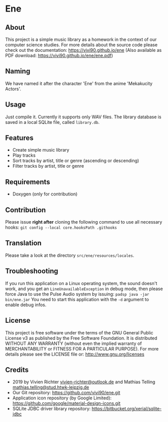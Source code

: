 Ene
===

About
-----
This project is a simple music library as a homework in the context of our computer science studies.
For more details about the source code please check out the documentation: https://vivi90.github.io/ene
(Also available as PDF download: https://vivi90.github.io/ene/ene.pdf)

Naming
------
We have named it after the character 'Ene' from the anime 'Mekakucity Actors'.

Usage
-----
Just compile it.
Currently it supports only WAV files.
The library database is saved in a local SQLite file, called `library.db`.

Features
--------
* Create simple music library
* Play tracks
* Sort tracks by artist, title or genre (ascending or descending)
* Filter tracks by artist, title or genre

Requirements
------------
* Doxygen (only for contribution)

Contribution
------------
Please issue **right after** cloning the following command to use all necessary hooks:
`git config --local core.hooksPath .githooks`

Translation
-----------
Please take a look at the directory `src/ene/resources/locales`.

Troubleshooting
---------------
If you run this application on a Linux operating system, the sound doesn't work,
and you get an `LineUnavailableException` in debug mode, then please force Java to use the Pulse Audio system by issuing: `padsp java -jar bin/ene.jar`
You need to start this application with the `-d` argument to enable debug infos.

License
-------
This project is free software under the terms of the GNU General Public License v3 as published by the Free Software Foundation.
It is distributed WITHOUT ANY WARRANTY (without even the implied warranty of MERCHANTABILITY or FITNESS FOR A PARTICULAR PURPOSE).
For more details please see the LICENSE file or: http://www.gnu.org/licenses

Credits
-------
* 2019 by Vivien Richter <vivien-richter@outlook.de> and Mathias Telling <mathias.telling@stud.htwk-leipzig.de>
* Our Git repository: https://github.com/vivi90/ene.git
* Application icon repository (by Google Limited): https://github.com/google/material-design-icons.git
* SQLite JDBC driver library repository: https://bitbucket.org/xerial/sqlite-jdbc
